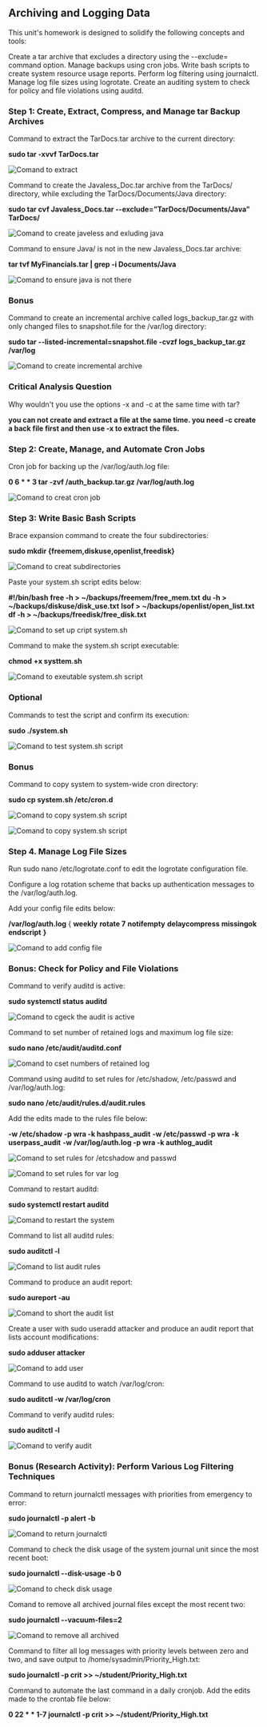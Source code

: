 ## Archiving and Logging Data
This unit's homework is designed to solidify the following concepts and tools:

Create a tar archive that excludes a directory using the --exclude= command option.
Manage backups using cron jobs.
Write bash scripts to create system resource usage reports.
Perform log filtering using journalctl.
Manage log file sizes using logrotate.
Create an auditing system to check for policy and file violations using auditd.

### Step 1: Create, Extract, Compress, and Manage tar Backup Archives

Command to extract the TarDocs.tar archive to the current directory:

**sudo tar -xvvf TarDocs.tar** 

![Comand to extract](./Images/snap_1.PNG)

Command to create the Javaless_Doc.tar archive from the TarDocs/ directory, while excluding the TarDocs/Documents/Java directory:

**sudo tar cvf Javaless_Docs.tar --exclude=”TarDocs/Documents/Java” TarDocs/**

![Comand to create javeless and exluding java](./Images/snap_2.png)

Command to ensure Java/ is not in the new Javaless_Docs.tar archive:

 **tar tvf MyFinancials.tar | grep -i Documents/Java**

 ![Comand to ensure java is not there](./Images/snap_3.png)
 
 ### Bonus

Command to create an incremental archive called logs_backup_tar.gz with only changed files to snapshot.file for the /var/log directory:

**sudo tar --listed-incremental=snapshot.file -cvzf logs_backup_tar.gz /var/log**

![Comand to create incremental archive](./Images/snap_4.png)

### Critical Analysis Question

Why wouldn't you use the options -x and -c at the same time with tar?

**you can not create and extract a file at the same time.  you need -c create a back file first and then use -x to extract the files.**  



### Step 2: Create, Manage, and Automate Cron Jobs

Cron job for backing up the /var/log/auth.log file:

**0 6 * * 3 tar -zvf /auth_backup.tar.gz /var/log/auth.log**

![Comand to creat cron job](./Images/snap_5.png)

### Step 3: Write Basic Bash Scripts

Brace expansion command to create the four subdirectories:

**sudo mkdir {freemem,diskuse,openlist,freedisk}**

![Comand to creat subdirectories](./Images/snap_6.png)

Paste your system.sh script edits below:

**#!/bin/bash**
**free -h > ~/backups/freemem/free_mem.txt**
**du -h > ~/backups/diskuse/disk_use.txt**
**lsof > ~/backups/openlist/open_list.txt**
**df -h > ~/backups/freedisk/free_disk.txt**

![Comand to set up cript system.sh](./Images/snap_7.png)

Command to make the system.sh script executable:

**chmod +x systtem.sh**

![Comand to exeutable system.sh script](./Images/snap_8.png)

### Optional

Commands to test the script and confirm its execution:

 **sudo ./system.sh**

![Comand to test system.sh script](./Images/snap_9.png)

### Bonus

Command to copy system to system-wide cron directory:

**sudo cp system.sh /etc/cron.d**

![Comand to copy system.sh script](./Images/snap_10.png)

![Comand to copy system.sh script](./Images/snap_x.png)

### Step 4. Manage Log File Sizes

Run sudo nano /etc/logrotate.conf to edit the logrotate configuration file.

Configure a log rotation scheme that backs up authentication messages to the /var/log/auth.log.

Add your config file edits below:

**/var/log/auth.log** {
    **weekly**
    **rotate 7**
    **notifempty**
    **delaycompress**
    **missingok**
    **endscript**
**}**

![Comand to add config file](./Images/snap_11.png)

### Bonus: Check for Policy and File Violations

Command to verify auditd is active:

**sudo systemctl status auditd**

![Comand to cgeck the audit is active](./Images/snap_12.png)

Command to set number of retained logs and maximum log file size:

**sudo nano /etc/audit/auditd.conf**

![Comand to cset numbers of retained log](./Images/snap_13.png)

Command using auditd to set rules for /etc/shadow, /etc/passwd and /var/log/auth.log:

**sudo nano /etc/audit/rules.d/audit.rules**

Add the edits made to the rules file below:

**-w /etc/shadow -p wra -k hashpass_audit**
**-w /etc/passwd -p wra -k userpass_audit**
**-w /var/log/auth.log -p wra -k authlog_audit**

![Comand to set rules for /etcshadow and passwd](./Images/snap_14.png)

![Comand to set rules for var log](./Images/snap_14.png)

Command to restart auditd:

**sudo systemctl restart auditd**

![Comand to restart the system](./Images/snap_15.png)

Command to list all auditd rules:

**sudo auditctl -l**

![Comand to list audit rules](./Images/snap_16.png)

Command to produce an audit report:

**sudo aureport -au**

![Comand to short the audit list](./Images/snap_17.png)

Create a user with sudo useradd attacker and produce an audit report that lists account modifications:

**sudo adduser attacker**

![Comand to add user](./Images/snap_18.png)

Command to use auditd to watch /var/log/cron:

**sudo auditctl -w /var/log/cron**

Command to verify auditd rules:

**sudo auditctl -l**

![Comand to verify audit](./Images/snap_19.png)

### Bonus (Research Activity): Perform Various Log Filtering Techniques

Command to return journalctl messages with priorities from emergency to error:

**sudo journalctl -p alert -b**

![Comand to return journalctl](./Images/snap_20.png)

Command to check the disk usage of the system journal unit since the most recent boot:

**sudo journalctl --disk-usage -b 0**

![Comand to check disk usage](./Images/snap_21.png)

Comand to remove all archived journal files except the most recent two:

**sudo journalctl --vacuum-files=2**

![Comand to remove all archived](./Images/snap_22.png)

Command to filter all log messages with priority levels between zero and two, and save output to /home/sysadmin/Priority_High.txt:

**sudo journalctl -p crit >> ~/student/Priority_High.txt**

Command to automate the last command in a daily cronjob. Add the edits made to the crontab file below:

**0 22 * * 1-7 journalctl -p crit >> ~/student/Priority_High.txt**